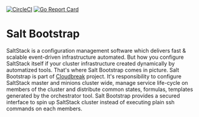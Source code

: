 [![CircleCI](https://circleci.com/gh/hortonworks/salt-bootstrap.svg?style=shield)](https://circleci.com/gh/hortonworks/salt-bootstrap) [![Go Report Card](https://goreportcard.com/badge/github.com/hortonworks/salt-bootstrap)](https://goreportcard.com/report/github.com/hortonworks/salt-bootstrap)

# Salt Bootstrap

SaltStack is a configuration management software which delivers fast & scalable event-driven infrastructure automated. But how you configure SaltStack itself if your cluster infrastructure created dynamically by automatized tools. That's where Salt Bootstrap comes in picture.
Salt Bootstrap is part of [Cloudbreak](https://github.com/sequenceiq/cloudbreak) project. It's responsibility to configure SaltStack master and minions cluster wide, manage service life-cycle on members of the cluster and distribute common states, formulas, templates generated by the orchestrator tool. Salt Bootstrap provides a secured interface to spin up SaltStack cluster instead of executing plain ssh commands on each members.
